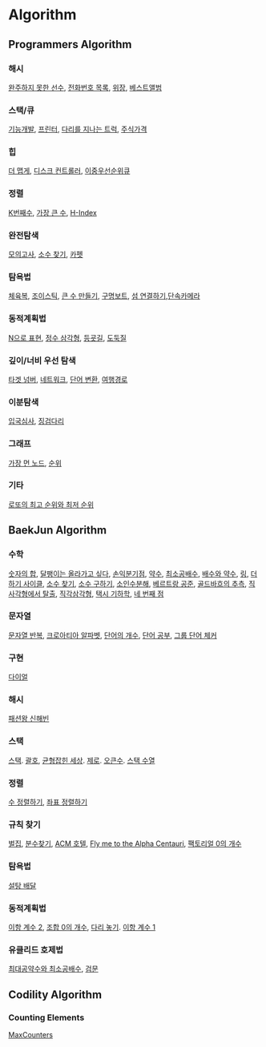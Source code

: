 # Algorithm
## Programmers Algorithm
### 해시
[완주하지 못한 선수][1], [전화번호 목록][2], [위장][3], [베스트앨범][4] 
### 스택/큐
[기능개발][5], [프린터][6], [다리를 지나는 트럭][7], [주식가격][8] 
### 힙
 [더 맵게][9], [디스크 컨트롤러][10], [이중우선순위큐][11] 
### 정렬
[K번째수][12], [가장 큰 수][13], [H-Index][14]
### 완전탐색
[모의고사][15], [소수 찾기][16], [카펫][17] 
### 탐욕법
[체육복][18], [조이스틱][19], [큰 수 만들기][20], [구명보트][21], [섬 연결하기][22],[단속카메라][23]
### 동적계획법
[N으로 표현][24], [정수 삼각형][25], [등굣길][26], [도둑질][27] 
### 깊이/너비 우선 탐색
[타겟 넘버][28], [네트워크][29], [단어 변환][30], [여행경로][31]
### 이분탐색
[입국심사][32], [징검다리][33]
### 그래프
[가장 먼 노드][34], [순위][35]
### 기타
[로또의 최고 순위와 최저 순위][36]
## BaekJun Algorithm
### 수학
[숫자의 합][37], [달팽이는 올라가고 싶다][38], [손익분기점][39], [약수][40], [최소공배수][41], [배수와 약수][42], [링][43], [더하기 사이클][44], [소수 찾기][45], [소수 구하기][46], [소인수분해][47], [베르트랑 공준][48], [골드바흐의 추측][49], [직사각형에서 탈출][50], [직각삼각형][51], [택시 기하학][52], [네 번째 점][53]
### 문자열
[문자열 반복][54], [크로아티아 알파벳][55], [단어의 개수][56], [단어 공부][57], [그룹 단어 체커][58] 
### 구현
[다이얼][59]
### 해시
[패션왕 신해빈][60]
### 스택
[스택][61]. [괄호][62], [균형잡힌 세상][63]. [제로][64]. [오큰수][65]. [스택 수열][66]
### 정렬
[수 정렬하기][67], [좌표 정렬하기][68]
### 규칙 찾기
[벌집][69], [분수찾기][70], [ACM 호텔][71], [Fly me to the Alpha Centauri][72], [팩토리얼 0의 개수][73] 
### 탐욕법
[설탕 배달][74]
### 동적계획법
[이항 계수 2][75], [조합 0의 개수][76], [다리 놓기][77]. [이항 계수 1][78]
### 유클리드 호제법
[최대공약수와 최소공배수][79], [검문][80]
## Codility Algorithm
### Counting Elements
[MaxCounters][81]

[1]:	https://github.com/rere950303/Study-Algorithm/blob/main/Programmers%20Algorithm/Programmers%20Algorithm%202/src/com/company/Main.java
[2]:	https://github.com/rere950303/Study-Algorithm/blob/main/Programmers%20Algorithm/Programmers%20Algorithm%203/src/com/company/Main.java
[3]:	https://github.com/rere950303/Study-Algorithm/blob/main/Programmers%20Algorithm/Programmers%20Algorithm%204/src/com/company/Main.java
[4]:	https://github.com/rere950303/Study-Algorithm/blob/main/Programmers%20Algorithm/Programmers%20Algorithm%205/src/com/company/Main.java
[5]:	https://github.com/rere950303/Study-Algorithm/blob/main/Programmers%20Algorithm/Programmers%20Algorithm%206/src/com/company/Solution.java
[6]:	https://github.com/rere950303/Study-Algorithm/tree/main/Programmers%20Algorithm/Programmers%20Algorithm%207/src/com/company
[7]:	https://github.com/rere950303/Study-Algorithm/tree/main/Programmers%20Algorithm/Programmers%20Algorithm%208/src/com/company
[8]:	https://github.com/rere950303/Study-Algorithm/blob/main/Programmers%20Algorithm/Programmers%20Algorithm%209/src/com/company/Solution.java
[9]:	https://github.com/rere950303/Study-Algorithm/blob/main/Programmers%20Algorithm/Programmers%20Algorithm%2010/src/com/company/Solution.java
[10]:	https://github.com/rere950303/Study-Algorithm/tree/main/Programmers%20Algorithm/Programmers%20Algorithm%2011/src/com/company
[11]:	https://github.com/rere950303/Study-Algorithm/blob/main/Programmers%20Algorithm/Programmers%20Algorithm%2012/src/com/company/Solution.java
[12]:	https://github.com/rere950303/Study-Algorithm/blob/main/Programmers%20Algorithm/Programmers%20Algorithm%2013/src/com/company/Solution.java
[13]:	https://github.com/rere950303/Study-Algorithm/tree/main/Programmers%20Algorithm/Programmers%20Algorithm%2014/src/com/company
[14]:	https://github.com/rere950303/Study-Algorithm/blob/main/Programmers%20Algorithm/Programmers%20Algorithm%2015/src/com/company/Solution.java
[15]:	https://github.com/rere950303/Study-Algorithm/blob/main/Programmers%20Algorithm/Programmers%20Algorithm%2016/src/com/company/Solution.java
[16]:	https://github.com/rere950303/Study-Algorithm/tree/main/Programmers%20Algorithm/Programmers%20Algorithm%2017/src/com/company
[17]:	https://github.com/rere950303/Study-Algorithm/tree/main/Programmers%20Algorithm/Programmers%20Algorithm%2018/src/com/company
[18]:	https://github.com/rere950303/Study-Algorithm/blob/main/Programmers%20Algorithm/Programmers%20Algorithm%2019/src/com/company/Solution.java
[19]:	https://github.com/rere950303/Study-Algorithm/tree/main/Programmers%20Algorithm/Programmers%20Algorithm%2020/src/com/company
[20]:	https://github.com/rere950303/Study-Algorithm/blob/main/Programmers%20Algorithm/Programmers%20Algorithm%2021/src/com/company/Solution.java
[21]:	https://github.com/rere950303/Study-Algorithm/blob/main/Programmers%20Algorithm/Programmers%20Algorithm%2022/src/com/company/Solution.java
[22]:	https://github.com/rere950303/Study-Algorithm/blob/main/Programmers%20Algorithm/Programmers%20Algorithm%2023/src/com/company/Solution.java
[23]:	https://github.com/rere950303/Study-Algorithm/tree/main/Programmers%20Algorithm/Programmers%20Algorithm%2024/src/com/company
[24]:	https://github.com/rere950303/Study-Algorithm/blob/main/Programmers%20Algorithm/Programmers%20Algorithm%2025/src/com/company/Solution.java
[25]:	https://github.com/rere950303/Study-Algorithm/blob/main/Programmers%20Algorithm/Programmers%20Algorithm%2026/src/com/company/Solution.java
[26]:	https://github.com/rere950303/Study-Algorithm/blob/main/Programmers%20Algorithm/Programmers%20Algorithm%2027/src/com/company/Solution.java
[27]:	https://github.com/rere950303/Study-Algorithm/blob/main/Programmers%20Algorithm/Programmers%20Algorithm%2028/src/com/company/Solution.java
[28]:	https://github.com/rere950303/Study-Algorithm/blob/main/Programmers%20Algorithm/Programmers%20Algorithm%2029/src/com/company/Solution.java
[29]:	https://github.com/rere950303/Study-Algorithm/blob/main/Programmers%20Algorithm/Programmers%20Algorithm%2030/src/com/company/Solution.java
[30]:	https://github.com/rere950303/Study-Algorithm/blob/main/Programmers%20Algorithm/Programmers%20Algorithm%2031/src/com/company/Solution.java
[31]:	https://github.com/rere950303/Study-Algorithm/blob/main/Programmers%20Algorithm/Programmers%20Algorithm%2032/src/com/company/Solution.java
[32]:	https://github.com/rere950303/Study-Algorithm/blob/main/Programmers%20Algorithm/Programmers%20Algorithm%2033/src/com/company/Solution.java
[33]:	https://github.com/rere950303/Study-Algorithm/blob/main/Programmers%20Algorithm/Programmers%20Algorithm%2034/src/com/company/Solution.java
[34]:	https://github.com/rere950303/Study-Algorithm/blob/main/Programmers%20Algorithm/Programmers%20Algorithm%2035/src/com/company/Solution.java
[35]:	https://github.com/rere950303/Study-Algorithm/blob/main/Programmers%20Algorithm/Programmers%20Algorithm%2036/src/com/company/Solution.java
[36]:	https://github.com/rere950303/Study-Algorithm/blob/main/Programmers%20Algorithm/Programmers%20Algorithm%201/main.c
[37]:	https://github.com/rere950303/Study-Algorithm/blob/main/BaekJun%20Algorithm/BaekJun%20Algorithm%201/main.c
[38]:	https://github.com/rere950303/Study-Algorithm/blob/main/BaekJun%20Algorithm/BaekJun%20Algorithm%2029/main.c
[39]:	https://github.com/rere950303/Study-Algorithm/blob/main/BaekJun%20Algorithm/BaekJun%20Algorithm%2031/main.c
[40]:	https://github.com/rere950303/Study-Algorithm/blob/main/BaekJun%20Algorithm/BaekJun%20Algorithm%2032/main.c
[41]:	https://github.com/rere950303/Study-Algorithm/blob/main/BaekJun%20Algorithm/BaekJun%20Algorithm%2040/main.c
[42]:	https://github.com/rere950303/Study-Algorithm/blob/main/BaekJun%20Algorithm/BaekJun%20Algorithm%2041/main.c
[43]:	https://github.com/rere950303/Study-Algorithm/blob/main/BaekJun%20Algorithm/BaekJun%20Algorithm%2042/main.c
[44]:	https://github.com/rere950303/Study-Algorithm/blob/main/BaekJun%20Algorithm/BaekJun%20Algorithm%2051/main.c
[45]:	https://github.com/rere950303/Study-Algorithm/blob/main/BaekJun%20Algorithm/BaekJun%20Algorithm%2053/main.c
[46]:	https://github.com/rere950303/Study-Algorithm/blob/main/BaekJun%20Algorithm/BaekJun%20Algorithm%2054/main.c
[47]:	https://github.com/rere950303/Study-Algorithm/blob/main/BaekJun%20Algorithm/BaekJun%20Algorithm%2056/main.c
[48]:	https://github.com/rere950303/Study-Algorithm/blob/main/BaekJun%20Algorithm/BaekJun%20Algorithm%2057/main.c
[49]:	https://github.com/rere950303/Study-Algorithm/blob/main/BaekJun%20Algorithm/BaekJun%20Algorithm%2058/main.c
[50]:	https://github.com/rere950303/Study-Algorithm/blob/main/BaekJun%20Algorithm/BaekJun%20Algorithm%2059/main.c
[51]:	https://github.com/rere950303/Study-Algorithm/blob/main/BaekJun%20Algorithm/BaekJun%20Algorithm%2060/main.c
[52]:	https://github.com/rere950303/Study-Algorithm/blob/main/BaekJun%20Algorithm/BaekJun%20Algorithm%2061/main.c
[53]:	https://github.com/rere950303/Study-Algorithm/blob/main/BaekJun%20Algorithm/BaekJun%20Algorithm%2062/main.c
[54]:	https://github.com/rere950303/Study-Algorithm/blob/main/BaekJun%20Algorithm/BaekJun%20Algorithm%202/main.c
[55]:	https://github.com/rere950303/Study-Algorithm/blob/main/BaekJun%20Algorithm/BaekJun%20Algorithm%204/main.c
[56]:	https://github.com/rere950303/Study-Algorithm/blob/main/BaekJun%20Algorithm/BaekJun%20Algorithm%205/main.c
[57]:	https://github.com/rere950303/Study-Algorithm/blob/main/BaekJun%20Algorithm/BaekJun%20Algorithm%206/main.c
[58]:	https://github.com/rere950303/Study-Algorithm/blob/main/BaekJun%20Algorithm/BaekJun%20Algorithm%207/main.c
[59]:	https://github.com/rere950303/Study-Algorithm/blob/main/BaekJun%20Algorithm/BaekJun%20Algorithm%203/main.c
[60]:	https://github.com/rere950303/Study-Algorithm/blob/main/BaekJun%20Algorithm/BaekJun%20Algorithm%2038/main.c
[61]:	https://github.com/rere950303/Study-Algorithm/blob/main/BaekJun%20Algorithm/BaekJun%20Algorithm%2044/main.c
[62]:	https://github.com/rere950303/Study-Algorithm/blob/main/BaekJun%20Algorithm/BaekJun%20Algorithm%2045/main.c
[63]:	https://github.com/rere950303/Study-Algorithm/blob/main/BaekJun%20Algorithm/BaekJun%20Algorithm%2046/main.c
[64]:	https://github.com/rere950303/Study-Algorithm/blob/main/BaekJun%20Algorithm/BaekJun%20Algorithm%2047/main.c
[65]:	https://github.com/rere950303/Study-Algorithm/blob/main/BaekJun%20Algorithm/BaekJun%20Algorithm%2048/main.c
[66]:	https://github.com/rere950303/Study-Algorithm/blob/main/BaekJun%20Algorithm/BaekJun%20Algorithm%2049/main.c
[67]:	https://github.com/rere950303/Study-Algorithm/blob/main/BaekJun%20Algorithm/BaekJun%20Algorithm%208/main.c
[68]:	https://github.com/rere950303/Study-Algorithm/blob/main/BaekJun%20Algorithm/BaekJun%20Algorithm%209/main.c
[69]:	https://github.com/rere950303/Study-Algorithm/blob/main/BaekJun%20Algorithm/BaekJun%20Algorithm%2025/main.c
[70]:	https://github.com/rere950303/Study-Algorithm/blob/main/BaekJun%20Algorithm/BaekJun%20Algorithm%2026/main.c
[71]:	https://github.com/rere950303/Study-Algorithm/blob/main/BaekJun%20Algorithm/BaekJun%20Algorithm%2027/main.c
[72]:	https://github.com/rere950303/Study-Algorithm/blob/main/BaekJun%20Algorithm/BaekJun%20Algorithm%2030/main.c
[73]:	https://github.com/rere950303/Study-Algorithm/blob/main/BaekJun%20Algorithm/BaekJun%20Algorithm%2036/main.c
[74]:	https://github.com/rere950303/Study-Algorithm/blob/main/BaekJun%20Algorithm/BaekJun%20Algorithm%2028/main.c
[75]:	https://github.com/rere950303/Study-Algorithm/blob/main/BaekJun%20Algorithm/BaekJun%20Algorithm%2033/main.c
[76]:	https://github.com/rere950303/Study-Algorithm/blob/main/BaekJun%20Algorithm/BaekJun%20Algorithm%2034/main.c
[77]:	https://github.com/rere950303/Study-Algorithm/blob/main/BaekJun%20Algorithm/BaekJun%20Algorithm%2035/main.c
[78]:	https://github.com/rere950303/Study-Algorithm/blob/main/BaekJun%20Algorithm/BaekJun%20Algorithm%2043/main.c
[79]:	https://github.com/rere950303/Study-Algorithm/blob/main/BaekJun%20Algorithm/BaekJun%20Algorithm%2037/main.c
[80]:	https://github.com/rere950303/Study-Algorithm/blob/main/BaekJun%20Algorithm/BaekJun%20Algorithm%2039/main.c
[81]:	https://github.com/rere950303/Study-Algorithm/blob/main/Codility%20Algorithm/MaxCounters/src/Solution.java